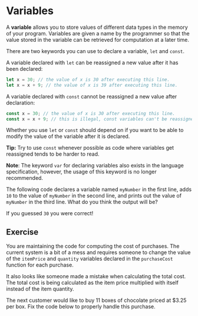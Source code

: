 # Variables

A **variable** allows you to store values of different data types in the 
memory of your program. Variables are given a name by the programmer so that 
the value stored in the variable can be retrieved for computation at a later 
time.

There are two keywords you can use to declare a variable, `let` and `const`. 

A variable declared with `let` can be reassigned a new value after 
it has been declared:
```js
let x = 30; // the value of x is 30 after executing this line.
let x = x + 9; // the value of x is 39 after executing this line.
```

A variable declared with `const` cannot be reassigned a new value after 
declaration:
```js
const x = 30; // the value of x is 30 after executing this line.
const x = x + 9; // this is illegal, const variables can't be reassigned.
```

Whether you use `let` or `const` should depend on if you want to be able to 
modify the value of the variable after it is declared. 

<div class="tip">

**Tip:** Try to use `const` whenever possible as code where variables get 
reassigned tends to be harder to read.

</div>

<div class="note">

**Note**: The keyword `var` for declaring variables 
also exists in the language specification, however, the usage of this 
keyword is no longer recommended.

</div>

The following code declares a variable named `myNumber` in the first line, 
adds `10` to the value of `myNumber` in the second line, and prints out the 
value of `myNumber` in the third line. What do you think the output will be?

<div class="editor" source="my-number.js"></div>

If you guessed `30` you were correct!

## Exercise

You are maintaining the code for computing the cost of purchases. 
The current system is a bit of a mess and requires 
someone to change the value of the `itemPrice` and `quantity` variables 
declared in the `purchaseCost` function for each purchase.

It also looks like someone made a mistake when calculating the total cost. 
The total cost is being calculated as the item price multiplied with itself 
instead of the item quantity.

The next customer would like to buy 11 boxes of chocolate priced at $3.25 per 
box. Fix the code below to properly handle this purchase.

<div class="editor" source="exercise.js" tests="tests.js"></div>
